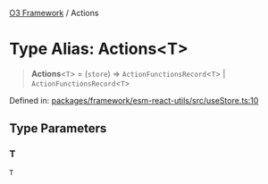 [O3 Framework](../API.md) / Actions

# Type Alias: Actions\<T\>

> **Actions**\<`T`\> = (`store`) => `ActionFunctionsRecord`\<`T`\> \| `ActionFunctionsRecord`\<`T`\>

Defined in: [packages/framework/esm-react-utils/src/useStore.ts:10](https://github.com/its-kios09/openmrs-esm-core/blob/main/packages/framework/esm-react-utils/src/useStore.ts#L10)

## Type Parameters

### T

`T`
